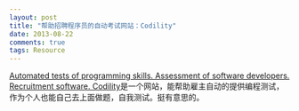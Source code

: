 ```yaml
---
layout: post
title: "帮助招聘程序员的自动考试网站：Codility"
date: 2013-08-22
comments: true
tags: Resource
---
```

<p><a href="http://codility.com/">Automated tests of programming skills. Assessment of software developers. Recruitment software. Codility</a>是一个网站，能帮助雇主自动的提供编程测试，作为个人也能自己去上面做题，自我测试。挺有意思的。</p>